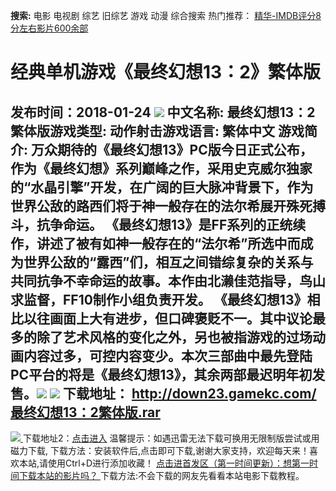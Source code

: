 **搜索:** 电影 电视剧 综艺 旧综艺 游戏 动漫 综合搜索 热门推荐： [精华-IMDB评分8分左右影片600余部](https://www.dytt8.com/html/gndy/jddy/20160320/50510.html)
# 经典单机游戏《最终幻想13：2》繁体版
发布时间：2018-01-24 
![](http://www.gamekc.com/games/5314.jpg)
中文名称: 最终幻想13：2繁体版游戏类型: 动作射击游戏语言: 繁体中文
游戏简介: 万众期待的《最终幻想13》PC版今日正式公布，作为《最终幻想》系列巅峰之作，采用史克威尔独家的“水晶引擎”开发，在广阔的巨大脉冲背景下，作为世界公敌的路西们将于神一般存在的法尔希展开殊死搏斗，抗争命运。
《最终幻想13》是FF系列的正统续作，讲述了被有如神一般存在的“法尔希”所选中而成为世界公敌的“露西”们，相互之间错综复杂的关系与共同抗争不幸命运的故事。本作由北濑佳范指导，鸟山求监督，FF10制作小组负责开发。
《最终幻想13》相比以往画面上大有进步，但口碑褒贬不一。其中议论最多的除了艺术风格的变化之外，另也被指游戏的过场动画内容过多，可控内容变少。本次三部曲中最先登陆PC平台的将是《最终幻想13》，其余两部最迟明年初发售。![](http://www.gamekc.com/games/5314a.jpg)
![](http://www.gamekc.com/games/5314b.jpg)
**下载地址：**
<http://down23.gamekc.com/最终幻想13：2繁体版.rar>  
---  
[![](https://cscdn.t1ujc.com/b/11/3148/1261121/640X150.jpg) ](https://www.dytt8.com/html/game/jingdianyouxifabu/20180124/56184.html) 下载地址2：[点击进入](https://www.ygdy8.net/ "迅雷电影") 温馨提示：如遇迅雷无法下载可换用无限制版尝试或用磁力下载,  下载方法：安装软件后,点击即可下载,谢谢大家支持，欢迎每天来！喜欢本站,请使用Ctrl+D进行添加收藏！ [点击进首发区（第一时间更新）：想第一时间下载本站的影片吗？ ](https://www.ygdy8.net/)下载方法:不会下载的网友先看看本站电影下载教程。